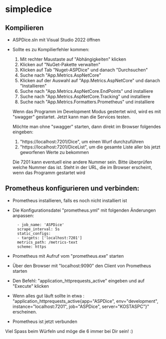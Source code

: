 # simpledice

## Kompilieren
- ASPDice.sln mit Visual Studio 2022 öffnen
- Sollte es zu Kompilierfehler kommen:
	1. Mit rechter Maustaste auf "Abhängigkeiten" klicken
	2. Klicken auf "NuGet-Pakette verwalten"
	3. Klicken auf Tab "Nuget-ASPDice" und danach "Durchsuchen"
	4. Suche nach "App.Metrics.AspNetCore"
	5. Klicken auf der Auswahl auf "App.Metrics.AspNetCore" und danach "Installieren"
	6. Suche nach "App.Metrics.AspNetCore.EndPoints" und installiere
	7. Suche nach "App.Metrics.AspNetCore.Tracking" und installiere
	8. Suche nach "App.Metrics.Formatters.Prometheus" und installiere

	Wenn das Programm im Development Modus gestertet wird, wird es mit "swagger" gestartet.
	Jetzt kann man die Services testen.

	Möchte man ohne "swagger" starten, dann direkt im Browser folgendes eingeben: 
	1. "https://localhost:7201/Dice", um einen Wurf durchzuführen
	2. "https://localhost:7201/DiceList", um die gesamte Liste aller bis jetzt geworfenen Werte zu bekommen
	
	Die 7201 kann eventuell eine andere Nummer sein.
	Bitte überprüfen welche Nummer das ist. 
	Steht in der URL, die im Browser erscheint, wenn das Programm gestartet wird

## Prometheus konfigurieren und verbinden:
- Prometheus installieren, falls es noch nicht installiert ist
- Die Konfigurationsdatei "prometheus.yml" mit folgenden Änderungen anpassen:

		
		- job_name: 'ASPDice'
		scrape_interval: 5s
		static_configs:
		- targets: ['localhost:7201']
		metrics_path: /metrics-text
		scheme: https


- Prometheus mit Aufruf vom "prometheus.exe" starten
- Über den Browser mit "localhost:9090" den Client von Prometheus starten
- Den Befehl: "application_httprequests_active" eingeben und auf "Execute" klicken
- Wenn alles gut läuft sollte in etwa :  "application_httprequests_active{app="ASPDice", env="development", instance="localhost:7201", job="ASPDice", server="KOSTASPC"}" erscheinen.
- Prometheus ist jetzt verbunden


Viel Spass beim Würfeln und möge die 6 immer bei Dir sein! :)
